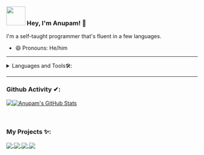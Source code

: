 ### <img src="https://i.pinimg.com/originals/00/4b/17/004b173f6e3d6843df10114e087f30a8.gif" width="50" height="50" /> Hey, I'm Anupam! 👋

I'm a self-taught programmer that's fluent in a few languages.

<!-- - 🌱 I’m currently learning ...
- 💬 Ask me about ...
- 📫 How to reach me: ...
- 🔭 I am currently on developing ... -->
- 😄 Pronouns: He/him
<!-- - ⚡ Fun fact: ... -->


---

<details>
<summary>
Languages and Tools🛠:
</summary>
  <br/>
<code><img height="20" src="https://raw.githubusercontent.com/github/explore/80688e429a7d4ef2fca1e82350fe8e3517d3494d/topics/html/html.png"></code>
<code><img height="20" src="https://raw.githubusercontent.com/github/explore/80688e429a7d4ef2fca1e82350fe8e3517d3494d/topics/css/css.png"></code>
<code><img height="20" src="https://raw.githubusercontent.com/github/explore/80688e429a7d4ef2fca1e82350fe8e3517d3494d/topics/javascript/javascript.png"></code>
<code><img height="20" src="https://raw.githubusercontent.com/github/explore/80688e429a7d4ef2fca1e82350fe8e3517d3494d/topics/react/react.png"></code> 
<code><img height="20" src="https://raw.githubusercontent.com/github/explore/80688e429a7d4ef2fca1e82350fe8e3517d3494d/topics/nodejs/nodejs.png"></code>
<code><img height="20" src="https://raw.githubusercontent.com/github/explore/80688e429a7d4ef2fca1e82350fe8e3517d3494d/topics/git/git.png"></code>
<code><img height="20" src="https://upload.wikimedia.org/wikipedia/commons/thumb/a/ae/Github-desktop-logo-symbol.svg/1024px-Github-desktop-logo-symbol.svg.png"></code>
<code><img height="20" src="https://raw.githubusercontent.com/github/explore/80688e429a7d4ef2fca1e82350fe8e3517d3494d/topics/mysql/mysql.png"></code>
<code><img height="20" src="https://cdn.iconscout.com/icon/free/png-512/c-programming-569564.png"></code>
<code><img height="20" src="https://e7.pngegg.com/pngimages/46/626/png-clipart-c-logo-the-c-programming-language-computer-icons-computer-programming-source-code-programming-miscellaneous-template.png"></code>
<code><img height="20" src="https://github.com/devicons/devicon/blob/master/icons/python/python-original.svg"></code>
<code><img height="20" src="https://github.com/devicons/devicon/blob/master/icons/csharp/csharp-original.svg"></code>
<code><img height="20" src="https://banner2.cleanpng.com/20181122/krs/kisspng-java-programming-language-selenium-computer-softwa-july-2-16-halab-4-dev-5bf78387a7bb41.028192901542947719687.jpg"></code>
<code><img height="20" src="https://raw.githubusercontent.com/github/explore/80688e429a7d4ef2fca1e82350fe8e3517d3494d/topics/latex/latex.png"></code>
<code><img height="20" src="https://upload.wikimedia.org/wikipedia/commons/thumb/9/9a/Visual_Studio_Code_1.35_icon.svg/1024px-Visual_Studio_Code_1.35_icon.svg.png"></code>
</details>

---

### Github Activity ✔:

<a href="https://github.com/Ae-bii">
  <img align="left" src="https://github-readme-stats.vercel.app/api/top-langs/?username=Ae-bii&theme=tokyonight" />
  </a>

<a href="https://github.com/Ae-bii">
 <img align="center" src="https://github-readme-stats.vercel.app/api?username=Ae-bii&show_icons=true&theme=tokyonight&line_height=27" alt="Anupam's GitHub Stats"/>
</a>

<br/>
<br/>
<br/>

### My Projects ✨:

<a href="https://github.com/Ae-bii/may-ses-hackathon">
  <img align="center" src="https://github-readme-stats.vercel.app/api/pin/?username=Ae-bii&repo=may-ses-hackathon&theme=tokyonight" />
</a>

<a href="https://github.com/Ae-bii/run-for-your-life">
  <img align="center" src="https://github-readme-stats.vercel.app/api/pin/?username=Ae-bii&repo=run-for-your-life&theme=tokyonight" />
</a>
  
<a href="https://github.com/Ae-bii/stock-price-prediction-using-lstm">
  <img align="center" src="https://github-readme-stats.vercel.app/api/pin/?username=Ae-bii&repo=stock-price-prediction-using-lstm&theme=tokyonight" />
</a>

<a href="https://github.com/Ae-bii/RefinityBot">
  <img align="center" src="https://github-readme-stats.vercel.app/api/pin/?username=Ae-bii&repo=RefinityBot&theme=tokyonight" />
</a>

<!-- Add interactive game in the future -->
